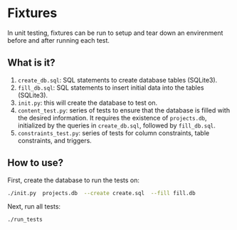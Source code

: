 # Fixtures
In unit testing, fixtures can be run to setup and tear down an envirenment
before and after running each test.

## What is it?
1. `create_db.sql`: SQL statements to create database tables (SQLite3).
1. `fill_db.sql`: SQL statements to insert initial data into the tables
    (SQLite3).
1. `init.py`: this will create the database to test on.
1. `content_test.py`: series of tests to ensure that the database is filled
    with the desired information.  It requires the existence of
    `projects.db`, initialized by the queries in `create_db.sql`,
    followed by `fill_db.sql`.
1. `constraints_test.py`: series of tests for column constraints, table
    constraints, and triggers.

## How to use?
First, create the database to run the tests on:
```bash
./init.py  projects.db  --create create.sql  --fill fill.db
```

Next, run all tests:
```bash
./run_tests
```
